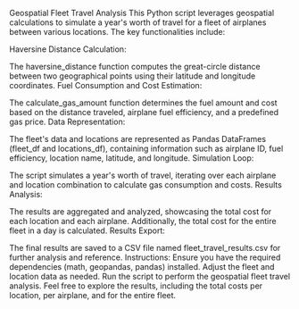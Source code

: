 Geospatial Fleet Travel Analysis
This Python script leverages geospatial calculations to simulate a year's worth of travel for a fleet of airplanes between various locations. The key functionalities include:

Haversine Distance Calculation:

The haversine_distance function computes the great-circle distance between two geographical points using their latitude and longitude coordinates.
Fuel Consumption and Cost Estimation:

The calculate_gas_amount function determines the fuel amount and cost based on the distance traveled, airplane fuel efficiency, and a predefined gas price.
Data Representation:

The fleet's data and locations are represented as Pandas DataFrames (fleet_df and locations_df), containing information such as airplane ID, fuel efficiency, location name, latitude, and longitude.
Simulation Loop:

The script simulates a year's worth of travel, iterating over each airplane and location combination to calculate gas consumption and costs.
Results Analysis:

The results are aggregated and analyzed, showcasing the total cost for each location and each airplane. Additionally, the total cost for the entire fleet in a day is calculated.
Results Export:

The final results are saved to a CSV file named fleet_travel_results.csv for further analysis and reference.
Instructions:
Ensure you have the required dependencies (math, geopandas, pandas) installed.
Adjust the fleet and location data as needed.
Run the script to perform the geospatial fleet travel analysis.
Feel free to explore the results, including the total costs per location, per airplane, and for the entire fleet.

